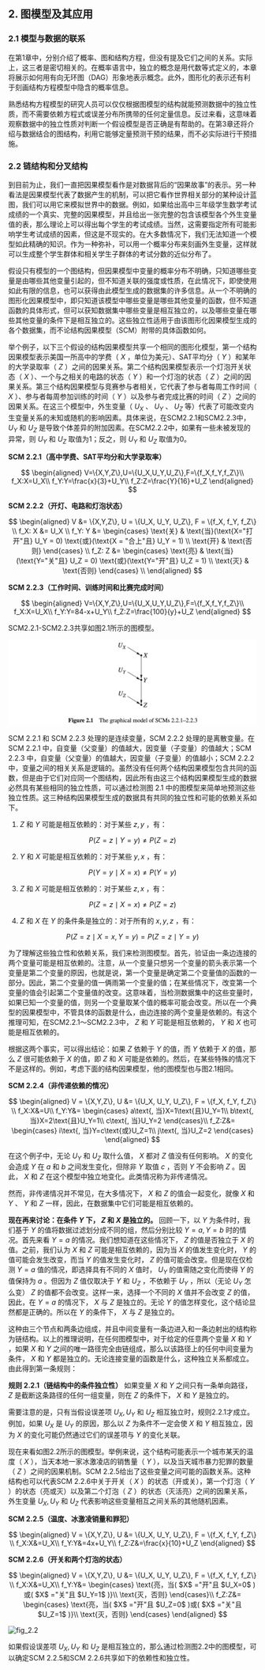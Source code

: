 ## 2. 图模型及其应用

### 2.1 模型与数据的联系

在第1章中，分别介绍了概率、图和结构方程，但没有提及它们之间的关系。实际上，这三者是密切相关的。在概率语言中，独立的概念是用代数等式定义的，本章将展示如何用有向无环图（DAG）形象地表示概念。此外，图形化的表示还有利于刻画结构方程模型中隐含的概率信息。

熟悉结构方程模型的研究人员可以仅仅根据图模型的结构就能预测数据中的独立性质，而不需要依赖方程式或误差分布所携带的任何定量信息。反过来看，这意味着观察数据中的独立性质对判断一个假设模型是否正确是有帮助的。在第3章还将介绍与数据结合的图结构，利用它能够定量预测干预的结果，而不必实际进行干预措施。

### 2.2 链结构和分叉结构

到目前为止，我们一直把因果模型看作是对数据背后的“因果故事”的表示。另一种看法是因果模型代表了数据产生的机制，可以把它看作世界相关部分的某种设计蓝图，我们可以用它来模拟世界中的数据。例如，如果给出高中三年级学生数学考试成绩的一个真实、完整的因果模型，并且给出一张完整的包含该模型各个外生变量值的表，那么理论上可以得出每个学生的考试成绩。当然，这需要指定所有可能影响学生考试成绩的因素，但这是不现实的。在大多数情况下，我们无法知道一个模型如此精确的知识。作为一种弥补，可以用一个概率分布来刻画外生变量，这样就可以生成整个学生群体和相关学生子群体的考试分数的近似分布了。

假设只有模型的一个图结构，但因果模型中变量的概率分布不明确，只知道哪些变量是由哪些其他变量引起的，但不知道关联的强度或性质，在此情况下，即使使用如此有限的信息，也可以获得由此模型生成的数据集的许多信息。从一个不明确的图形化因果模型中，即只知道该模型中哪些变量是哪些其他变量的函数，但不知道函数的具体形式，但可以获知数据集中哪些变量是相互独立的，以及哪些变量在哪些其他变量的条件下是相互独立的。这些独立性适用于由该图形化因果模型生成的各个数据集，而不论结构因果模型（SCM）附带的具体函数如何。

举个例子，以下三个假设的结构因果模型共享一个相同的图形化模型，第一个结构因果模型表示美国一所高中的学费（ $X$ ，单位为美元）、SAT平均分（ $Y$ ）和某年的大学录取率（ $Z$ ）之间的因果关系。第二个结构因果模型表示一个灯泡开关状态（ $X$ ）、一个与之相关的电路的状态（ $Y$ ）和一个灯泡的状态（ $Z$ ）之间的因果关系。第三个结构因果模型与竞赛参与者相关，它代表了参与者每周工作时间（ $X$ ）、参与者每周参加训练的时间（ $Y$ ）以及参与者完成比赛的时间（ $Z$ ）之间的因果关系。在这三个模型中，外生变量（ $U_X$ 、 $U_Y$ 、 $U_Z$ 等）代表了可能改变内生变量关系的未知或随机的影响因素。具体来说，在SCM2.2.1和SCM2.2.3中， $U_Y$ 和 $U_Z$ 是导致个体差异的附加因素。在SCM2.2.2中，如果有一些未被发现的异常，则 $U_Y$ 和 $U_Z$ 取值为1；反之，则 $U_Y$ 和 $U_Z$ 取值为0。

**SCM 2.2.1（高中学费、SAT平均分和大学录取率）**



$$
\begin{aligned}
V=\{X,Y,Z\},U=\{U_X,U_Y,U_Z\},F=\{f_X,f_Y,f_Z\}\\
f_X:X=U_X\\
f_Y:Y=\frac{x}{3}+U_Y\\
f_Z:Z=\frac{Y}{16}+U_Z
\end{aligned}
$$



**SCM 2.2.2（开灯、电路和灯泡状态）**


$$
\begin{aligned}
V &= \{X,Y,Z\}, U = \{U_X, U_Y, U_Z\}, F = \{f_X, f_Y, f_Z\} \\
f_X: X &= U_X \\
f_Y: Y &= 
\begin{cases}
\text{关} & \text{当}(\text{X="打开"且} U_Y = 0) \text{或}(\text{X = "合上"且} U_Y = 1) \\
\text{开} & \text{否则}
\end{cases} \\
f_Z: Z &= 
\begin{cases}
\text{亮} & \text{当}(\text{Y="关"且} U_Z = 0) \text{或}(\text{Y="开"且} U_Z = 1) \\
\text{灭} & \text{否则}
\end{cases} \\
\end{aligned}
$$


**SCM 2.2.3（工作时间、训练时间和比赛完成时间）**



$$
\begin{aligned}
V=\{X,Y,Z\},U=\{U_X,U_Y,U_Z\},F=\{f_X,f_Y,f_Z\}\\
f_X:X=U_X\\
f_Y:Y=84-x+U_Y\\
f_Z:Z=\frac{100}{y}+U_Z
\end{aligned}
$$



SCM2.2.1-SCM2.2.3共享如图2.1所示的图模型。

![fig_2.1](../images/fig_2.1.png)

SCM 2.2.1 和 SCM 2.2.3 处理的是连续变量，SCM 2.2.2 处理的是离散变量。在 SCM 2.2.1 中，自变量（父变量）的值越大，因变量（子变量）的值越大；SCM 2.2.3 中，自变量（父变量）的值越大，因变量（子变量）的值越小；SCM 2.2.2 中，变量之间的相关关系是逻辑的。虽然没有任何两个结构因果模型包含共同的函数，但是由于它们对应同一个图结构，因此所有由这三个结构因果模型生成的数据必然具有某些相同的独立性质，可以通过检测图 2.1 中的图模型来简单地预测这些独立性质。这三种结构因果模型生成的数据具有共同的独立性和可能的依赖关系如下。

1.  $Z$ 和 $Y$ 可能是相互依赖的：对于某些 $z,y$ ，有：



$$
P(Z=z\mid Y=y)\neq P(Z=z)
$$




2.  $Y$ 和 $X$ 可能是相互依赖的：对于某些 $y,x$ ，有：



$$
P(Y=y\mid X=x)\neq P(Y=y)
$$




3.  $Z$ 和 $X$ 可能是相互依赖的：对于某些 $z,x$ ，有：



$$
P(Z=z\mid X=x)\neq P(Z=z)
$$




4.  $Z$ 和 $X$ 在 $Y$ 的条件条是独立的：对于所有的 $x,y,z$ ，有：



$$
P(Z=z\mid X=x,Y=y)=P(Z=z\mid Y=y)
$$



为了理解这些独立性和依赖关系，我们来检测图模型。首先，验证由一条边连接的两个变量可能是相互依赖的。注意，从一个变量只想另一个变量的箭头表示第一个变量是第二个变量的原因，也就是说，第一个变量是确定第二个变量值的函数的一部分。因此，第二个变量的值一俩雨第一个变量的值；在某些情况下，改变第一个变量的值会引起第二个变量值的改变。这意味着，当检测数据集中的这些变量时，如果已知一个变量的值，则另一个变量取某个值的概率可能会改变。所以在一个典型的因果模型中，不管具体的函数是什么，由边连接的两个变量是依赖的。有这个推理可知，在SCM2.2.1～SCM2.2.3中， $Z$ 和 $Y$ 可能是相互依赖的， $Y$ 和 $X$ 也可能是相互依赖的。

根据这两个事实，可以得出结论：如果 $Z$ 依赖于 $Y$ 的值，而 $Y$ 依赖于 $X$ 的值，那么 $Z$ 很可能依赖于 $X$ 的值，即 $Z$ 和 $X$ 可能是依赖的。然后，在某些特殊的情况下不是这样的。例如，考虑下面的结构因果模型，他的图模型也与图2.1相同。

**SCM 2.2.4（非传递依赖的情况）**


$$
\begin{aligned}
V = \{X,Y,Z\}, U &= \{U_X, U_Y, U_Z\}, F = \{f_X, f_Y, f_Z\} \\
f_X:X&=U\\
f_Y:Y&=
\begin{cases}
a\text{, 当}X=1\text{且}U_Y=1\\
b\text{, 当}X=2\text{且}U_Y=1\\
c\text{, 当}U_Y=2
\end{cases}\\
f_Z:Z&=
\begin{cases}
i\text{, 当}Y=c\text{或}U_Z=1\\
j\text{, 当}U_Z=2
\end{cases}
\end{aligned}
$$


在这个例子中，无论 $U_Y$ 和 $U_Z$ 取什么值， $X$ 都对 $Z$ 值没有任何影响。 $X$ 的变化会造成 $Y$ 在 $a$ 和 $b$ 之间发生变化，但除非 $Y$ 取值 $c$ ，否则 $Y$ 不会影响 $Z$ 。因此， $X$ 和 $Z$ 在这个模型中独立地变化。此类情况称为非传递情况。

然而，非传递情况并不常见，在大多情况下， $X$ 和 $Z$ 的值会一起变化，就像 $X$ 和 $Y$ 、 $Y$ 和 $Z$ 一样，因此，在数据集中它们可能是相互依赖的。

**现在再来讨论：在条件 $Y$ 下， $Z$ 和 $X$ 是独立的。** 回顾一下，以 $Y$ 为条件时，我们基于 $Y$ 的值将数据过滤划分成不同的组，然后分别比较 $Y=a,Y=b$ 时的情况。首先来看 $Y=a$ 的情况。我们想知道在这些情况下， $Z$ 的值是否独立于 $X$ 的值。之前，我们认为 $X$ 和 $Z$ 可能是相互依赖的，因为当 $X$ 的值发生变化时， $Y$ 的值可能会发生改变，而当 $Y$ 的值发生变化时， $Z$ 的值可能会改变。但是现在仅检测 $Y=a$ 值的情况，即选择具有不同的 $X$ 值时， $U_Y$ 的值需随之变化而使得 $Y$ 的值保持为 $a$ 。但因为 $Z$ 值仅取决于 $Y$ 和 $U_Z$ ，不依赖于 $U_Y$ ，所以（无论 $U_Y$ 怎么变） $Z$ 的值都不会改变。这样一来，选择一个不同的 $X$ 值并不会改变 $Z$ 的值，因此，在 $Y=a$ 的情况下， $X$ 与 $Z$ 是独立的。无论 $Y$ 的值怎样变化，这个结论显然都是正确的。所以在 $Y$ 的条件下， $X$ 与 $Z$ 是独立的。

这种由三个节点和两条边组成，并且中间变量有一条边进入和一条边射出的结构称为链结构。以上的推理说明，在任何图模型中，对于给定的任意两个变量 $X$ 和 $Y$ ，如果 $X$ 和 $Y$ 之间的唯一路径完全由链组成，那么以该路径上的任何中间变量为条件， $X$ 和 $Y$ 都是独立的。无论连接变量的函数是什么，这种独立关系都成立。由此得到第一条规则：

**规则 2.2.1（链结构中的条件独立性）** 如果变量 $X$ 和 $Y$ 之间只有一条单向路径， $Z$ 是截断这条路径的任何一组变量，则在 $Z$ 的条件下， $X$ 和 $Y$ 是独立的。

需要注意的是，只有当假设误差项 $U_X,U_Y$ 和 $U_Z$ 相互独立时，规则2.2.1才成立。例加，如果 $U_X$ 是 $U_Y$ 的原因，那么以 $Z$ 为条件不一定会使 $X$ 和 $Y$ 相互独立，因为 $X$ 的变化可能仍然通过它们的误差项与 $Y$ 的变化关联。

现在来看如图2.2所示的图模型。举例来说，这个结构可能表示一个城市某天的温度（ $X$ ），当天本地一家冰激凌店的销售量（ $Y$ ），以及当天城市暴力犯罪的数量（ $Z$ ）之间的因果机制。SCM 2.2.5给出了这些变量之间可能的函数关系。这种结构也可以代表SCM 2.2.6中关于开关（ $X$ ）的状态（开或关），第一个灯泡（ $Y$ ）的状态（亮或灭）以及第二个灯泡（ $Z$ ）的状态（灭活亮）之间的因果关系，外生变量 $U_X,U_Y$ 和 $U_Z$ 代表影响这些变量相互之间关系的其他随机因素。

**SCM 2.2.5（温度、冰激凌销量和罪犯）**


$$
\begin{aligned}
V = \{X,Y,Z\}, U &= \{U_X, U_Y, U_Z\}, F = \{f_X, f_Y, f_Z\} \\
f_X:X&=U_X\\
f_Y:Y&=4x+U_Y\\
f_Z:Z&=\frac{x}{10}+U_Z
\end{aligned}
$$


**SCM 2.2.6（开关和两个灯泡的状态）**


$$
\begin{aligned}
V = \{X,Y,Z\}, U &= \{U_X, U_Y, U_Z\}, F = \{f_X, f_Y, f_Z\} \\
f_X:X&=U_X\\
f_Y:Y&=
\begin{cases}
\text{亮，当( $X$ ="开"且 $U_X=0$ )或( $X$ ="关"且 $U_Y=1$ )}\\
\text{灭，否则}
\end{cases}\\
f_Z:Z&=
\begin{cases}
\text{亮，当( $X$ ="开"且 $U_Z=0$ )或( $X$ ="关"且 $U_Z=1$ )}\\
\text{灭，否则}
\end{cases}
\end{aligned}
$$


![fig_2.2](/Users/huangdenan/github/personal_github/Causal_Inference_in_Statistics_A_Primer/docs/images/fig_2.2.png)

如果假设误差项 $U_X,U_Y$ 和 $U_Z$ 是相互独立的，那么通过检测图2.2中的图模型，可以确定SCM 2.2.5和SCM 2.2.6共享如下的依赖性和独立性。





